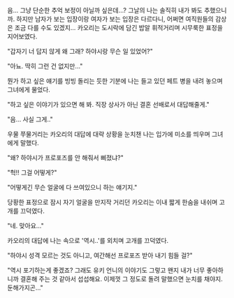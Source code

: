 음... 그냥 단순한 추억 보정이 아닐까 싶은데...? 
그날의 나는 솔직히 내가 봐도 추했으니까. 하지만 남자가 보는 입장이랑 여자가 보는 입장은 다르다니, 어쩌면 여직원들의 감상은 조금 다를 수도 있겠지... 
카오리는 도시락에 담긴 밥알 휘적거리며 시무룩한 표정을 지어보였다. 

"갑자기 너 답지 않게 왜 그래? 하야시랑 무슨 일 있었어?" 

"아뇨. 딱히 그런 건 없지만..." 

뭔가 하고 싶은 얘기를 빙빙 돌리는 듯한 기분에 나는 들고 있던 페트 병을 내려 놓으며 그녀에게 물었다. 

"하고 싶은 이야기가 있으면 해 봐. 직장 상사가 아닌 결혼 선배로서 대답해줄게." 

"음... 사실 그게.." 

우물 쭈물거리는 카오리의 대답에 대략 상황을 눈치챈 나는 입가에 미소를 띄우며 그녀에게 말했다. 

"왜? 하야시가 프로포즈를 안 해줘서 삐졌냐?" 

"헉!! 그걸 어떻게?" 

"어떻게긴 무슨 얼굴에 다 쓰여있으니 하는 얘기지." 

당황한 표정으로 잠시 자기 얼굴을 만지작 거리던 카오리는 이내 짧게 한숨을 내쉬며 고개를 끄덕였다. 

"네. 맞아요..." 

카오리의 대답에 나는 속으로 '역시..'를 외치며 고개를 끄덕였다. 

"하야시 성격 모르는 것도 아니고, 여간해선 프로포즈 받아 내기 힘들 걸?" 

"역시 포기하는게 좋겠죠? 그래도 유키 언니의 이야기도 그렇고 왠지 내가 너무 좋아하니까 결혼해 주는 것 같아서 섭섭해요. 이제껏 그 정도로 돌려 말했으면 눈치를 채야지. 둔해가지곤..." 